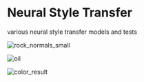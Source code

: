 # Neural Style Transfer
various neural style transfer models and tests  


![rock_normals_small](https://github.com/user-attachments/assets/ed7eac58-d436-42ef-9971-60fd795dc526)  


![oil](https://github.com/user-attachments/assets/0a666573-4790-4fcd-a373-31aab93bb691)  


![color_result](https://github.com/user-attachments/assets/d37ec7b5-a908-44b2-bc71-dda3a10c2b02)  


